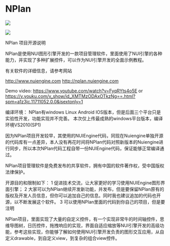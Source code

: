 # NPlan

![](http://nplan.nuiengine.com/nuiweb/nplan/image/title.png?raw=true)

![](http://nplan.nuiengine.com/nuiweb/nplan/image/image001s.png?raw=true)

NPlan 项目开源说明

NPlan是使用NUI图形引擎开发的一款项目管理软件，里面使用了NUI引擎的各种能力，并实现了多种扩展控件，可以作为NUI引擎开发的全面示例教程。

有关软件的详细信息，请参考网站

http://www.nuiengine.com
http://nplan.nuiengine.com

Demo video:
https://www.youtube.com/watch?v=FyqRYts4o5E  or   https://v.youku.com/v_show/id_XMTMzODAxOTkzNg==.html?spm=a1z3jc.11711052.0.0&isextonly=1


编译环境：
NPlan有windows Linux Android IOS版本，但是后面三个平台只是实验性开发，功能实现并不完善。
本次仅上传最成熟的windows平台版本，编译环境VS2010(SP1)

因为NPlan项目开发较早，其使用的NUIEngine代码，同现在Nuiengine单独开源的代码库有一点差异，本人没有再花时间将NPlan代码对照新版本的Nuiengine进行同步，所以本次NPlan代码工程自带一份NUIEngine代码，保证能够正常编译通过。

NPlan项目管理软件是免费发布的共享软件，拥有中国的软件著作权，受中国版权法律保护。

开源目的和限制如下：
1 促进技术交流，让大家更好的学习使用NUIEngine图形界面引擎；
2 大家可以为NPlan继续开发新功能，并发布，但是要保留NPlan原有的版权及开发人员信息，但你可以追加自己的信息。同时我也建议追加的代码也开源，以不断发展这个软件。
3 可以使用NPlan里面的代码到你自己的项目，但是要注明

NPlan项目，里面实现了大量的自定义控件，有一个实现非常牛的时间轴控件，思维导图树，日历控件，拖拽响应的实现，界面自适应缩放等NUI引擎开发的高级功能，参考这些实现，你能够了解如何使用NUI引擎开发负责的图形交互应用，从自定义drawable，到自定义view，到复杂的组合view控件。
